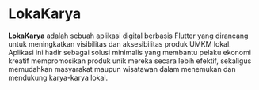 # LokaKarya

**LokaKarya** adalah sebuah aplikasi digital berbasis Flutter yang dirancang untuk meningkatkan visibilitas dan aksesibilitas produk UMKM lokal. 
Aplikasi ini hadir sebagai solusi minimalis yang membantu pelaku ekonomi kreatif mempromosikan produk unik mereka secara lebih efektif, sekaligus memudahkan masyarakat maupun wisatawan dalam menemukan dan mendukung karya-karya lokal.


